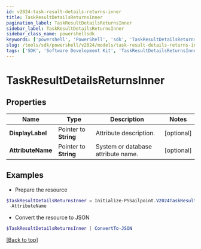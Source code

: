 ```yaml
---
id: v2024-task-result-details-returns-inner
title: TaskResultDetailsReturnsInner
pagination_label: TaskResultDetailsReturnsInner
sidebar_label: TaskResultDetailsReturnsInner
sidebar_class_name: powershellsdk
keywords: ['powershell', 'PowerShell', 'sdk', 'TaskResultDetailsReturnsInner', 'V2024TaskResultDetailsReturnsInner'] 
slug: /tools/sdk/powershell/v2024/models/task-result-details-returns-inner
tags: ['SDK', 'Software Development Kit', 'TaskResultDetailsReturnsInner', 'V2024TaskResultDetailsReturnsInner']
---
```



# TaskResultDetailsReturnsInner

## Properties

Name | Type | Description | Notes
------------ | ------------- | ------------- | -------------
**DisplayLabel** |  Pointer to **String** | Attribute description. | [optional] 
**AttributeName** |  Pointer to **String** | System or database attribute name. | [optional] 

## Examples

- Prepare the resource
```powershell
$TaskResultDetailsReturnsInner = Initialize-PSSailpoint.V2024TaskResultDetailsReturnsInner  -DisplayLabel   `
 -AttributeName  
```

- Convert the resource to JSON
```powershell
$TaskResultDetailsReturnsInner | ConvertTo-JSON
```


[[Back to top]](#) 

